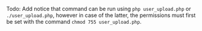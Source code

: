 Todo:
Add notice that command can be run using `php user_upload.php` or `./user_upload.php`, however in case of the latter, the permissions must first be set with the command `chmod 755 user_upload.php`.